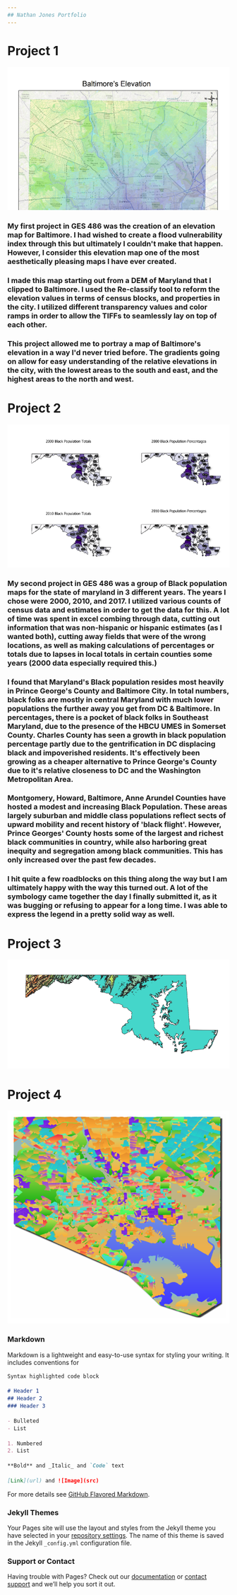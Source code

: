 ```yaml
---
## Nathan Jones Portfolio
---
```


# Project 1

![It's Fine Alt Text](Previews/Project1Preview.PNG)

### My first project in GES 486 was the creation of an elevation map for Baltimore. I had wished to create a flood vulnerability index through this but ultimately I couldn't make that happen. However, I consider this elevation map one of the most aesthetically pleasing maps I have ever created. 

### I made this map starting out from a DEM of Maryland that I clipped to Baltimore. I used the Re-classify tool to reform the elevation values in terms of census blocks, and properties in the city. I utilized different transparency values and color ramps in order to allow the TIFFs to seamlessly lay on top of each other.

### This project allowed me to portray a map of Baltimore's elevation in a way I'd never tried before. The gradients going on allow for easy understanding of the relative elevations in the city, with the lowest areas to the south and east, and the highest areas to the north and west.

# Project 2

![It's Fine Alt Text](Previews/Project2Preview.PNG)

### My second project in GES 486 was a group of Black population maps for the state of maryland in 3 different years. The years I chose were 2000, 2010, and 2017. I utilized various counts of census data and estimates in order to get the data for this. A lot of time was spent in excel combing through data, cutting out information that was non-hispanic or hispanic estimates (as I wanted both), cutting away fields that were of the wrong locations, as well as making calculations of percentages or totals due to lapses in local totals in certain counties some years (2000 data especially required this.)

### I found that Maryland's Black population resides most heavily in Prince George's County and Baltimore City. In total numbers, black folks are mostly in central Maryland with much lower populations the further away you get from DC & Baltimore. In percentages, there is a pocket of black folks in Southeast Maryland, due to the presence of the HBCU UMES in Somerset County. Charles County has seen a growth in black population percentage partly due to the gentrification in DC displacing black and impoverished residents. It's effectively been growing as a cheaper alternative to Prince George's County due to it's relative closeness to DC and the Washington Metropolitan Area. 

### Montgomery, Howard, Baltimore, Anne Arundel Counties have hosted a modest and increasing Black Population. These areas largely suburban and middle class populations reflect sects of upward mobility and recent history of 'black flight'. However, Prince Georges' County hosts some of the largest and richest black communities in country, while also harboring great inequity and segregation among black communities. This has only increased over the past few decades.

### I hit quite a few roadblocks on this thing along the way but I am ultimately happy with the way this turned out. A lot of the symbology came together the day I finally submitted it, as it was bugging or refusing to appear for a long time. I was able to express the legend in a pretty solid way as well.

# Project 3

![It's Fine Alt Text](Previews/Project3Preview.PNG)

# Project 4

![It's Fine Alt Text](Previews/Project4Preview.PNG)

### Markdown

Markdown is a lightweight and easy-to-use syntax for styling your writing. It includes conventions for

```markdown
Syntax highlighted code block

# Header 1
## Header 2
### Header 3

- Bulleted
- List

1. Numbered
2. List

**Bold** and _Italic_ and `Code` text

[Link](url) and ![Image](src)
```

For more details see [GitHub Flavored Markdown](https://guides.github.com/features/mastering-markdown/).

### Jekyll Themes

Your Pages site will use the layout and styles from the Jekyll theme you have selected in your [repository settings](https://github.com/natejones1096/natejones1096.github.io/settings). The name of this theme is saved in the Jekyll `_config.yml` configuration file.

### Support or Contact

Having trouble with Pages? Check out our [documentation](https://help.github.com/categories/github-pages-basics/) or [contact support](https://github.com/contact) and we’ll help you sort it out.
